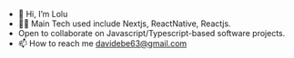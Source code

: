 - 👋 Hi, I’m Lolu
- :man_technologist: Main Tech used include Nextjs, ReactNative, Reactjs.
- Open to collaborate on Javascript/Typescript-based software projects.
- 📫 How to reach me davidebe63@gmail.com

<!---
thisdotLolu/thisdotLolu is a ✨ special ✨ repository because its `README.md` (this file) appears on your GitHub profile.
You can click the Preview link to take a look at your changes.
--->
